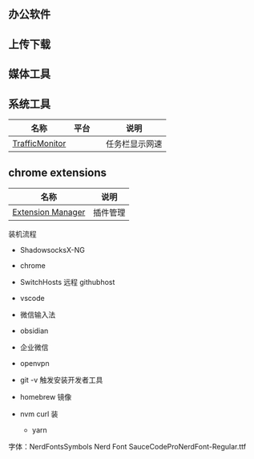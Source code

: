 
## 办公软件
## 上传下载

## 媒体工具
## 系统工具

| 名称                                                             |   平台  |     | 说明           |
| ---------------------------------------------------------------- | --- | --- | -------------- |
| [TrafficMonitor](https://github.com/zhongyang219/TrafficMonitor) |     |     | 任务栏显示网速 |
## chrome extensions

|                                              名称                                              | 说明     |
|:----------------------------------------------------------------------------------------------:| -------- |
| [Extension Manager](https://chromewebstore.google.com/detail/gjldcdngmdknpinoemndlidpcabkggco) | 插件管理 |

装机流程

- ShadowsocksX-NG

- chrome
- SwitchHosts 远程 githubhost
- vscode
- 微信输入法
- obsidian
- 企业微信
- openvpn

  

- git -v 触发安装开发者工具
- homebrew 镜像
- nvm  curl 装
	- yarn


字体：NerdFontsSymbols Nerd Font
SauceCodeProNerdFont-Regular.ttf